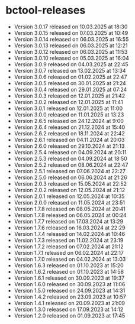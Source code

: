 # bctool-releases
- Version 3.0.17 released on 10.03.2025 at 18:30
- Version 3.0.15 released on 07.03.2025 at 10:49
- Version 3.0.14 released on 06.03.2025 at 16:55
- Version 3.0.13 released on 06.03.2025 at 12:21
- Version 3.0.12 released on 06.03.2025 at 11:53
- Version 3.0.10 released on 05.03.2025 at 16:04
- Version 3.0.9 released on 04.03.2025 at 22:45
- Version 3.0.7 released on 13.02.2025 at 13:34
- Version 3.0.6 released on 01.02.2025 at 22:47
- Version 3.0.5 released on 30.01.2025 at 21:24
- Version 3.0.4 released on 29.01.2025 at 07:24
- Version 3.0.3 released on 12.01.2025 at 21:42
- Version 3.0.2 released on 12.01.2025 at 11:41
- Version 3.0.1 released on 12.01.2025 at 11:00
- Version 3.0.0 released on 11.01.2025 at 13:23
- Version 2.6.5 released on 24.12.2024 at 9:00
- Version 2.6.4 released on 21.12.2024 at 15:40
- Version 2.6.2 released on 18.11.2024 at 22:42
- Version 2.6.1 released on 04.11.2024 at 20:03
- Version 2.6.0 released on 29.10.2024 at 21:13
- Version 2.5.4 released on 04.09.2024 at 20:11
- Version 2.5.3 released on 04.09.2024 at 18:50
- Version 2.5.2 released on 08.06.2024 at 22:47
- Version 2.5.1 released on 07.06.2024 at 22:27
- Version 2.5.0 released on 06.06.2024 at 21:26
- Version 2.0.3 released on 15.05.2024 at 22:52
- Version 2.0.2 released on 12.05.2024 at 21:12
- Version 2.0.1 released on 12.05.2024 at 10:35
- Version 2.0.0 released on 11.05.2024 at 23:51
- Version 1.7.8 released on 08.05.2024 at 20:41
- Version 1.7.8 released on 06.05.2024 at 00:24
- Version 1.7.7 released on 17.03.2024 at 13:29
- Version 1.7.6 released on 16.03.2024 at 22:29
- Version 1.7.4 released on 14.02.2024 at 10:46
- Version 1.7.3 released on 11.02.2024 at 23:19
- Version 1.7.2 released on 07.02.2024 at 21:12
- Version 1.7.1 released on 06.02.2024 at 22:17
- Version 1.7.0 released on 04.02.2024 at 13:03
- Version 1.6.3 released on 01.10.2023 at 15:20
- Version 1.6.2 released on 01.10.2023 at 14:58
- Version 1.6.1 released on 30.09.2023 at 19:37
- Version 1.6.0 released on 30.09.2023 at 11:06
- Version 1.5.0 released on 24.09.2023 at 14:31
- Version 1.4.2 released on 23.09.2023 at 10:57
- Version 1.4.1 released on 20.09.2023 at 21:09
- Version 1.3.0 released on 17.09.2023 at 14:12
- Version 1.2.0 released on 01.09.2023 at 17:45
